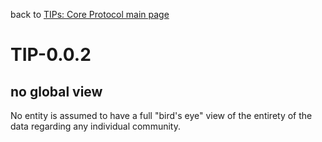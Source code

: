 back to [TIPs: Core Protocol main page](https://github.com/wds4/tapestry-protocol/blob/main/tips/core-protocol/README.md)

TIP-0.0.2
=====

no global view
-----

No entity is assumed to have a full "bird's eye" view of the entirety of the data regarding any individual community.
